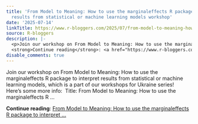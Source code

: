 ```yaml
---
title: 'From Model to Meaning: How to use the marginaleffects R package to interpret
  results from statistical or machine learning models workshop'
date: '2025-07-14'
linkTitle: https://www.r-bloggers.com/2025/07/from-model-to-meaning-how-to-use-the-marginaleffects-r-package-to-interpret-results-from-statistical-or-machine-learning-models-workshop/
source: R-bloggers
description: |-
  <p>Join our workshop on From Model to Meaning: How to use the marginaleffects R package to interpret results from statistical or machine learning models, which is a part of our workshops for Ukraine series!  Here’s some more info:  Title: From Model to Meaning: How to use the marginaleffects R ...</p>
  <strong>Continue reading</strong>: <a href="https://www.r-bloggers.com/2025/07/from-model-to-meaning-how-to-use-the-marginaleffects-r-package-to-interpret-results-from-statistical-or-machine-learning-models-workshop/">From Model to Meaning: How to use the marginaleffects R package to interpret ...
disable_comments: true
---
```

<p>Join our workshop on From Model to Meaning: How to use the marginaleffects R package to interpret results from statistical or machine learning models, which is a part of our workshops for Ukraine series!  Here’s some more info:  Title: From Model to Meaning: How to use the marginaleffects R ...</p>
<strong>Continue reading</strong>: <a href="https://www.r-bloggers.com/2025/07/from-model-to-meaning-how-to-use-the-marginaleffects-r-package-to-interpret-results-from-statistical-or-machine-learning-models-workshop/">From Model to Meaning: How to use the marginaleffects R package to interpret ...